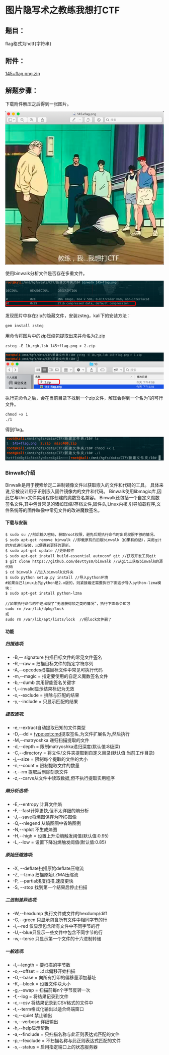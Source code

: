 # 图片隐写术之教练我想打CTF

## 题目：

flag格式为hctf{字符串}

## 附件：

[145+flag.png.zip](file/145+flag.png.zip)

## 解题步骤：

下载附件解压之后得到一张图片。

![](images/2020-01-05-16-49-22.png)

使用binwalk分析文件是否存在多重文件。

![](images/2020-01-05-16-54-40.png)

发现图片中存在zip的隐藏文件，安装zsteg，kali下的安装方法：

```
gem install zsteg
```

用命令将图片中的zip压缩包提取出来并命名为2.zip

```
zsteg -E 1b,rgb,lsb 145+flag.png > 2.zip
```

![](images/2020-01-05-16-57-22.png)

执行完命令之后，会在当前目录下找到一个zip文件，解压会得到一个名为1的可行文件。

```
chmod +x 1
./1
```

得到flag。

![](images/2020-01-05-16-59-38.png)

### Binwalk介绍

Binwalk是用于搜索给定二进制镜像文件以获取嵌入的文件和代码的工具。 具体来说,它被设计用于识别嵌入固件镜像内的文件和代码。 Binwalk使用libmagic库,因此它与Unix文件实用程序创建的魔数签名兼容。 Binwalk还包括一个自定义魔数签名文件,其中包含常见的诸如压缩/存档文件,固件头,Linux内核,引导加载程序,文件系统等的固件映像中常见文件的改进魔数签名。

#### 下载与安装

```
$ sudo su //然后输入密码，获取root权限，避免后期执行命令时出现权限不够的情况。
$ sudo apt-get remove binwalk //卸载原有的旧版binwalk（如果有的话），采用git的方式进行安装，以便得到更好的更新。
$ sudo apt-get update //更新软件
$ sudo apt-get install build-essential autoconf git //获取开发工具git
$ git clone https://github.com/devttys0/binwalk //从git上获取binwalk的源代码
$ cd binwalk //进入binwalk文件夹
$ sudo python setup.py install //导入python环境
#如果自己linux上的python是2.x版的，则紧接着还需要执行下面这步导入python-lzma模块：
$ sudo apt-get install python-lzma

//如果执行命令的中途出现了“无法获得锁之类的情况”，执行下面命令即可
sudo rm /var/lib/dpkg/lock
或
sudo rm /var/lib/apt/lists/lock  //把lock文件删了
```

#### 功能

##### 扫描选项: 

- -B,-- signature 扫描目标文件的常见文件签名 
- -R,--raw = <str>扫描目标文件的指定字符序列 
- -A,--opcodes扫描目标文件中常见可执行代码 
- -m,--magic = <file> 指定要使用的自定义魔数签名文件 
- -b,--dumb 禁用智能签名关键字 
- -I,--invalid显示结果标记为无效 
- -x,--exclude = <str>排除与<str>匹配的结果 
- -y,--include = <str>只显示匹配<str>的结果

##### 提取选项: 

- -e,--extract自动提取已知的文件类型 
- -D,--dd = <type:ext:cmd>提取<type>签名,为文件扩展名为<ext>,然后执行<cmd> 
- -M,--matryoshka 递归扫描提取的文件 
- -d,--depth = <int>限制matryoshka递归深度(默认值:8级深) 
- -C,--directory = <str>将文件/文件夹提取到自定义目录(默认值:当前工作目录) 
- -j,--size = <int> 限制每个提取的文件的大小 
- -n,--count = <int>限制提取文件的数量 
- -r,--rm 提取后删除刻录文件 
- -z,--carve从文件中读取数据,但不执行提取实用程序 

##### 熵分析选项: 

- -E,--entropy 计算文件熵 
- -F,--fast计算更快,但不太详细的熵分析 
- -J,--save将熵图保存为PNG图像 
- -Q,--nlegend 从熵图图中省略图例 
- -N,--nplot 不生成熵图 
- -H,--high = <float>设置上升沿熵触发阈值(默认值:0.95) 
- -L,--low = <float> 设置下降沿熵触发阈值(默认值:0.85) 

##### 原始压缩选项: 

- -X, --deflate扫描原始deflate压缩流 
- -Z, --lzma 扫描原始LZMA压缩流 
- -P, --partial浅度扫描,速度更快 
- -S, --stop 找到第一个结果后停止扫描 

##### 二进制差异选项: 

- -W,--hexdump 执行文件或文件的hexdump/diff 
- -G,--green 只显示包含所有文件中相同字节的行 
- -i,--red 仅显示包含所有文件中不同字节的行 
- -U,--blue只显示一些文件中包含不同字节的行 
- -w,--terse 只显示第一个文件的十六进制转储 

##### 一般选项: 
- -l,--length = <int>要扫描的字节数 
- -o,--offset = <int>以此偏移开始扫描 
- -O,--base = <int>向所有打印的偏移量添加基址 
- -K,--block = <int> 设置文件块大小 
- -g,--swap = <int>扫描前每n个字节反转一次 
- -f,--log = <file>将结果记录到文件 
- -c,--csv 将结果记录到CSV格式的文件中 
- -t,--term格式化输出以适合终端窗口 
- -q,--quiet 禁止输出 
- -v,--verbose 详细输出 
- -h,--help显示帮助 
- -a,--finclude = <str>只扫描名称与此正则表达式匹配的文件 
- -p,--fexclude = <str>不扫描名称与此正则表达式匹配的文件 
- -s,--status = <int>启用指定端口上的状态服务器 

